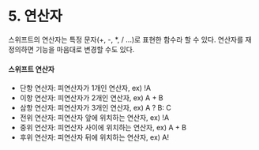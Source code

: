 # 5. 연산자

스위프트의 연산자는 특정 문자(+, -, *, / ...)로 표현한 함수라 할 수 있다.
연산자를 재정의하면 기능을 마음대로 변경할 수도 있다. 

#### 스위프트 연산자
- 단항 연산자: 피연산자가 1개인 연산자, ex) !A
- 이항 연산자: 피연산자가 2개인 연산자, ex) A + B
- 삼항 연산자: 피연산자가 3개인 연산자, ex) A ? B: C
- 전위 연산자: 피연산자 앞에 위치하는 연산자, ex) !A
- 중위 연산자: 피연산자 사이에 위치하는 연산자, ex) A + B
- 후위 연산자: 피연산자 뒤에 위치하는 연산자, ex) A!
